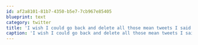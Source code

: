 ```yaml
---
id: af2a8101-81b7-4350-b5e7-7cb967e85405
blueprint: text
category: twitter
title: 'I wish I could go back and delete all those mean tweets I said about Git'
caption: 'I wish I could go back and delete all those mean tweets I said about Git'
---
```

